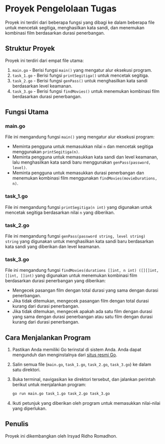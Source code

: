 # Proyek Pengelolaan Tugas

Proyek ini terdiri dari beberapa fungsi yang dibagi ke dalam beberapa file untuk mencetak segitiga, menghasilkan kata sandi, dan menemukan kombinasi film berdasarkan durasi penerbangan.

## Struktur Proyek

Proyek ini terdiri dari empat file utama:

1. `main.go` - Berisi fungsi `main()` yang mengatur alur eksekusi program.
2. `task_1.go` - Berisi fungsi `printSegitiga()` untuk mencetak segitiga.
3. `task_2.go` - Berisi fungsi `genPass()` untuk menghasilkan kata sandi berdasarkan level keamanan.
4. `task_3.go` - Berisi fungsi `findMovies()` untuk menemukan kombinasi film berdasarkan durasi penerbangan.

## Fungsi Utama

### main.go

File ini mengandung fungsi `main()` yang mengatur alur eksekusi program:

- Meminta pengguna untuk memasukkan nilai `n` dan mencetak segitiga menggunakan `printSegitiga(n)`.
- Meminta pengguna untuk memasukkan kata sandi dan level keamanan, lalu menghasilkan kata sandi baru menggunakan `genPass(password, level)`.
- Meminta pengguna untuk memasukkan durasi penerbangan dan menemukan kombinasi film menggunakan `findMovies(movieDurations, n)`.

### task_1.go

File ini mengandung fungsi `printSegitiga(n int)` yang digunakan untuk mencetak segitiga berdasarkan nilai `n` yang diberikan.

### task_2.go

File ini mengandung fungsi `genPass(password string, level string) string` yang digunakan untuk menghasilkan kata sandi baru berdasarkan kata sandi yang diberikan dan level keamanan.

### task_3.go

File ini mengandung fungsi `findMovies(durations []int, n int) ([][]int, []int, []int)` yang digunakan untuk menemukan kombinasi film berdasarkan durasi penerbangan yang diberikan:

- Mengecek pasangan film dengan total durasi yang sama dengan durasi penerbangan.
- Jika tidak ditemukan, mengecek pasangan film dengan total durasi kurang dari durasi penerbangan.
- Jika tidak ditemukan, mengecek apakah ada satu film dengan durasi yang sama dengan durasi penerbangan atau satu film dengan durasi kurang dari durasi penerbangan.

## Cara Menjalankan Program

1. Pastikan Anda memiliki Go terinstal di sistem Anda. Anda dapat mengunduh dan menginstalnya dari [situs resmi Go](https://golang.org/dl/).
2. Salin semua file (`main.go`, `task_1.go`, `task_2.go`, `task_3.go`) ke dalam satu direktori.
3. Buka terminal, navigasikan ke direktori tersebut, dan jalankan perintah berikut untuk menjalankan program:

    ```sh
    go run main.go task_1.go task_2.go task_3.go
    ```

4. Ikuti petunjuk yang diberikan oleh program untuk memasukkan nilai-nilai yang diperlukan.

## Penulis

Proyek ini dikembangkan oleh Irsyad Ridho Romadhon.